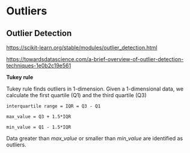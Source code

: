 # Outliers


## Outlier Detection

https://scikit-learn.org/stable/modules/outlier_detection.html

https://towardsdatascience.com/a-brief-overview-of-outlier-detection-techniques-1e0b2c19e561


**Tukey rule**

Tukey rule finds outliers in 1-dimension. Given a 1-dimensional data, we calculate the first quartile (Q1) and the third quartile (Q3)

`interquartile range = IQR = Q3 - Q1`

`max_value = Q3 + 1.5*IQR`

`min_value = Q1 - 1.5*IQR`

Data greater than *max_value* or smaller than *min_value* are identified as outliers.
